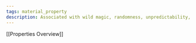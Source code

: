 ```yaml
---
tags: material_property
description: Associated with wild magic, randomness, unpredictability, and be used as a substitute for other qualities.
---
```

[[Properties Overview]]